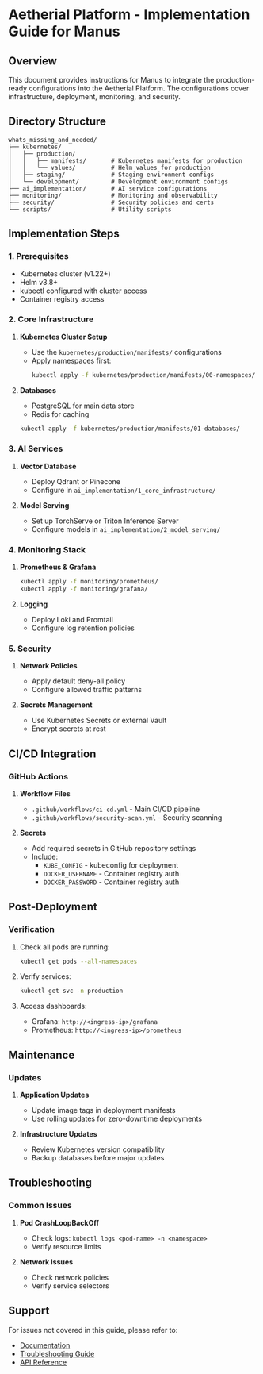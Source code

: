 # Aetherial Platform - Implementation Guide for Manus

## Overview
This document provides instructions for Manus to integrate the production-ready configurations into the Aetherial Platform. The configurations cover infrastructure, deployment, monitoring, and security.

## Directory Structure
```
whats_missing_and_needed/
├── kubernetes/
│   ├── production/
│   │   ├── manifests/       # Kubernetes manifests for production
│   │   └── values/          # Helm values for production
│   ├── staging/             # Staging environment configs
│   └── development/         # Development environment configs
├── ai_implementation/       # AI service configurations
├── monitoring/              # Monitoring and observability
├── security/                # Security policies and certs
└── scripts/                 # Utility scripts
```

## Implementation Steps

### 1. Prerequisites
- Kubernetes cluster (v1.22+)
- Helm v3.8+
- kubectl configured with cluster access
- Container registry access

### 2. Core Infrastructure
1. **Kubernetes Cluster Setup**
   - Use the `kubernetes/production/manifests/` configurations
   - Apply namespaces first:
     ```bash
     kubectl apply -f kubernetes/production/manifests/00-namespaces/
     ```

2. **Databases**
   - PostgreSQL for main data store
   - Redis for caching
   ```bash
   kubectl apply -f kubernetes/production/manifests/01-databases/
   ```

### 3. AI Services
1. **Vector Database**
   - Deploy Qdrant or Pinecone
   - Configure in `ai_implementation/1_core_infrastructure/`

2. **Model Serving**
   - Set up TorchServe or Triton Inference Server
   - Configure models in `ai_implementation/2_model_serving/`

### 4. Monitoring Stack
1. **Prometheus & Grafana**
   ```bash
   kubectl apply -f monitoring/prometheus/
   kubectl apply -f monitoring/grafana/
   ```

2. **Logging**
   - Deploy Loki and Promtail
   - Configure log retention policies

### 5. Security
1. **Network Policies**
   - Apply default deny-all policy
   - Configure allowed traffic patterns

2. **Secrets Management**
   - Use Kubernetes Secrets or external Vault
   - Encrypt secrets at rest

## CI/CD Integration

### GitHub Actions
1. **Workflow Files**
   - `.github/workflows/ci-cd.yml` - Main CI/CD pipeline
   - `.github/workflows/security-scan.yml` - Security scanning

2. **Secrets**
   - Add required secrets in GitHub repository settings
   - Include:
     - `KUBE_CONFIG` - kubeconfig for deployment
     - `DOCKER_USERNAME` - Container registry auth
     - `DOCKER_PASSWORD` - Container registry auth

## Post-Deployment

### Verification
1. Check all pods are running:
   ```bash
   kubectl get pods --all-namespaces
   ```

2. Verify services:
   ```bash
   kubectl get svc -n production
   ```

3. Access dashboards:
   - Grafana: `http://<ingress-ip>/grafana`
   - Prometheus: `http://<ingress-ip>/prometheus`

## Maintenance

### Updates
1. **Application Updates**
   - Update image tags in deployment manifests
   - Use rolling updates for zero-downtime deployments

2. **Infrastructure Updates**
   - Review Kubernetes version compatibility
   - Backup databases before major updates

## Troubleshooting

### Common Issues
1. **Pod CrashLoopBackOff**
   - Check logs: `kubectl logs <pod-name> -n <namespace>`
   - Verify resource limits

2. **Network Issues**
   - Check network policies
   - Verify service selectors

## Support
For issues not covered in this guide, please refer to:
- [Documentation](docs/)
- [Troubleshooting Guide](docs/TROUBLESHOOTING.md)
- [API Reference](docs/API.md)
